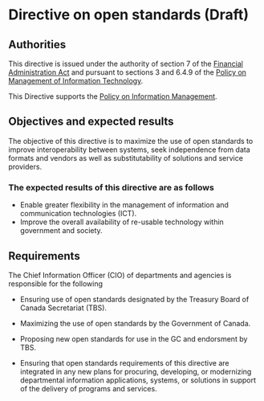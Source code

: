 # Directive on open standards (Draft)

## Authorities

This directive is issued under the authority of section 7 of the [Financial Administration Act](https://laws-lois.justice.gc.ca/eng/acts/f-11/) and pursuant to sections 3 and 6.4.9 of the [Policy on Management of Information Technology](https://www.tbs-sct.gc.ca/pol/doc-eng.aspx?id=12755).

This Directive supports the [Policy on Information Management](https://www.tbs-sct.gc.ca/pol/doc-eng.aspx?id=12742).

## Objectives and expected results

The objective of this directive is to maximize the use of open standards to improve interoperability between systems, seek independence from data formats and vendors as well as substitutability of solutions and service providers.

### The expected results of this directive are as follows

* Enable greater flexibility in the management of information and communication technologies (ICT).
* Improve the overall availability of re-usable technology within government and society.

## Requirements

The Chief Information Officer (CIO) of departments and agencies is responsible for the following

* Ensuring use of open standards designated by the Treasury Board of Canada Secretariat (TBS).
* Maximizing the use of open standards by the Government of Canada.
* Proposing new open standards for use in the GC and endorsment by TBS.

* Ensuring that open standards requirements of this directive are integrated in any new plans for procuring, developing, or modernizing departmental information applications, systems, or solutions in support of the delivery of programs and services.
